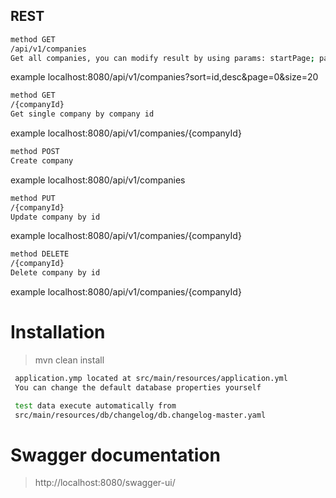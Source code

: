 ## REST

```sh
method GET
/api/v1/companies
Get all companies, you can modify result by using params: startPage; pageSize; sortBy, sortMethod(asc, desc)
```
example  localhost:8080/api/v1/companies?sort=id,desc&page=0&size=20

```sh
method GET
/{companyId}
Get single company by company id
```
example  localhost:8080/api/v1/companies/{companyId}
```sh
method POST
Create company
```
example  localhost:8080/api/v1/companies

```sh
method PUT
/{companyId}
Update company by id
```
example  localhost:8080/api/v1/companies/{companyId}
```sh
method DELETE
/{companyId}
Delete company by id
```
example  localhost:8080/api/v1/companies/{companyId}

# Installation
> mvn clean install
```sh
 application.ymp located at src/main/resources/application.yml
 You can change the default database properties yourself
```
```sh
 test data execute automatically from
 src/main/resources/db/changelog/db.changelog-master.yaml
```
# Swagger documentation
> http://localhost:8080/swagger-ui/